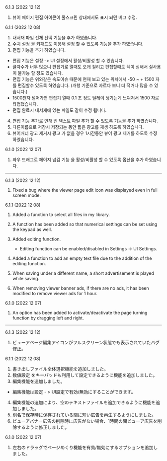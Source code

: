 6.1.3 (2022 12 12)
1. 뷰어 페이지 편집 아이콘이 풀스크린 상태에서도 표시 되던 버그 수정. 

6.1.1 (2022 12 08)
1. 내서재 파일 전체 선택 기능을 추가 하였습니다. 
2. 수치 설정 을 키패드도 이용해 설정 할 수 있도록 기능을 추가 하였습니다.  
3. 편집 기능을 추가 하였습니다. 
  - 편집 기능은 설정 -> UI 설정에서 활성/비활성 할 수 있습니다. 
  - 글자수가 너무 많으니 편집기로 열때도 오래 걸리고 편집할때도 렉이 심해서 실사용이 불가능 할 정도 였습니다. 
  - 편집 기능은 위와같은 속도이슈 때문에 현재 보고 있는 위치에서 -50 ~ + 1500 자 를 편집할수 있도록 하였습니다. (개행 기준으로 자르다 보니 더 적거나 많을 수 있습니다.)
  - 1500천자 넘어가면 편집기 열때 0.1 초 정도 딜레이 생기는게 느껴져서 1500 자로 타협했습니다. 
  - 편집 완료시 내서재에 있는 파일도 같이 수정 됩니다. 

4. 편집 기능 추가로 인해 빈 텍스트 파일 추가 할 수 있도록 기능을 추가 하였습니다. 
5. 다른이름으로 저장시 저장되는 동안 짧은 광고를 재생 하도록 하였습니다. 
6. 뷰어배너 광고 제거시 광고 가 없을 경우 1시간동안 뷰어 광고 제거를 하도록 수정 하였습니다. 

6.1.0 (2022 12 07)
1. 좌우 드래그로 페이지 넘김 기능 을 활성/비활성 할 수 있도록 옵션을 추가 하였습니다. 


---

6.1.3 (2022 12 12)
1. Fixed a bug where the viewer page edit icon was displayed even in full screen mode.


6.1.1 (2022 12 08)
1. Added a function to select all files in my library.
2. A function has been added so that numerical settings can be set using the keypad as well.
3. Added editing function.
   - Editing function can be enabled/disabled in Settings -> UI Settings.


4. Added a function to add an empty text file due to the addition of the editing function.
5. When saving under a different name, a short advertisement is played while saving.
6. When removing viewer banner ads, if there are no ads, it has been modified to remove viewer ads for 1 hour.

6.1.0 (2022 12 07)
1. An option has been added to activate/deactivate the page turning function by dragging left and right.



---

6.1.3 (2022 12 12)
1. ビューアページ編集アイコンがフルスクリーン状態でも表示されていたバグ修正。

6.1.1 (2022 12 08)
1. 書き出しファイル全体選択機能を追加しました。
2. 数値設定 をキーパッドも利用して設定できるように機能を追加しました。
3. 編集機能を追加しました。
  - 編集機能は設定 - > UI設定で有効/無効にすることができます。
4. 編集機能の追加により、空のテキストファイルを追加できるように機能を追加しました。
5. 別名で保存時に保存されている間に短い広告を再生するようにしました。
6. ビューアバナー広告の削除時に広告がない場合、1時間の間ビューア広告を削除するように修正しました。

6.1.0 (2022 12 07)
1. 左右のドラッグでページめくり機能を有効/無効にするオプションを追加しました。
